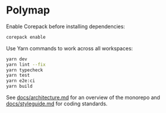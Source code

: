 # Polymap

Enable Corepack before installing dependencies:

```bash
corepack enable
```

Use Yarn commands to work across all workspaces:

```bash
yarn dev
yarn lint --fix
yarn typecheck
yarn test
yarn e2e:ci
yarn build
```

See [docs/architecture.md](docs/architecture.md) for an overview of the monorepo and [docs/styleguide.md](docs/styleguide.md) for coding standards.

